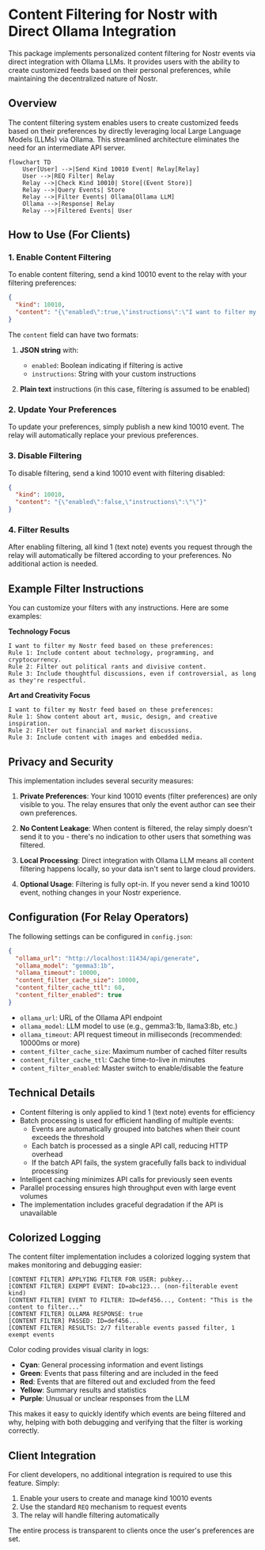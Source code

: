 # Content Filtering for Nostr with Direct Ollama Integration

This package implements personalized content filtering for Nostr events via direct integration with Ollama LLMs. It provides users with the ability to create customized feeds based on their personal preferences, while maintaining the decentralized nature of Nostr.

## Overview

The content filtering system enables users to create customized feeds based on their preferences by directly leveraging local Large Language Models (LLMs) via Ollama. This streamlined architecture eliminates the need for an intermediate API server.

```mermaid
flowchart TD
    User[User] -->|Send Kind 10010 Event| Relay[Relay]
    User -->|REQ Filter| Relay
    Relay -->|Check Kind 10010| Store[(Event Store)]
    Relay -->|Query Events| Store
    Relay -->|Filter Events| Ollama[Ollama LLM]
    Ollama -->|Response| Relay
    Relay -->|Filtered Events| User
```

## How to Use (For Clients)

### 1. Enable Content Filtering

To enable content filtering, send a kind 10010 event to the relay with your filtering preferences:

```json
{
  "kind": 10010,
  "content": "{\"enabled\":true,\"instructions\":\"I want to filter my Nostr feed based on these preferences:\\nRule 1: Include content about technology and programming.\\nRule 2: Filter out political content.\\nRule 3: Include thoughtful discussions, even if controversial.\"}"
}
```

The `content` field can have two formats:

1. **JSON string** with:
   - `enabled`: Boolean indicating if filtering is active
   - `instructions`: String with your custom instructions

2. **Plain text** instructions (in this case, filtering is assumed to be enabled)

### 2. Update Your Preferences

To update your preferences, simply publish a new kind 10010 event. The relay will automatically replace your previous preferences.

### 3. Disable Filtering

To disable filtering, send a kind 10010 event with filtering disabled:

```json
{
  "kind": 10010,
  "content": "{\"enabled\":false,\"instructions\":\"\"}"
}
```

### 4. Filter Results

After enabling filtering, all kind 1 (text note) events you request through the relay will automatically be filtered according to your preferences. No additional action is needed.

## Example Filter Instructions

You can customize your filters with any instructions. Here are some examples:

**Technology Focus**
```
I want to filter my Nostr feed based on these preferences:
Rule 1: Include content about technology, programming, and cryptocurrency.
Rule 2: Filter out political rants and divisive content.
Rule 3: Include thoughtful discussions, even if controversial, as long as they're respectful.
```

**Art and Creativity Focus**
```
I want to filter my Nostr feed based on these preferences:
Rule 1: Show content about art, music, design, and creative inspiration.
Rule 2: Filter out financial and market discussions.
Rule 3: Include content with images and embedded media.
```

## Privacy and Security

This implementation includes several security measures:

1. **Private Preferences**: Your kind 10010 events (filter preferences) are only visible to you. The relay ensures that only the event author can see their own preferences.

2. **No Content Leakage**: When content is filtered, the relay simply doesn't send it to you - there's no indication to other users that something was filtered.

3. **Local Processing**: Direct integration with Ollama LLM means all content filtering happens locally, so your data isn't sent to large cloud providers.

4. **Optional Usage**: Filtering is fully opt-in. If you never send a kind 10010 event, nothing changes in your Nostr experience.

## Configuration (For Relay Operators)

The following settings can be configured in `config.json`:

```json
{
  "ollama_url": "http://localhost:11434/api/generate",
  "ollama_model": "gemma3:1b",
  "ollama_timeout": 10000,
  "content_filter_cache_size": 10000,
  "content_filter_cache_ttl": 60,
  "content_filter_enabled": true
}
```

- `ollama_url`: URL of the Ollama API endpoint
- `ollama_model`: LLM model to use (e.g., gemma3:1b, llama3:8b, etc.)
- `ollama_timeout`: API request timeout in milliseconds (recommended: 10000ms or more)
- `content_filter_cache_size`: Maximum number of cached filter results
- `content_filter_cache_ttl`: Cache time-to-live in minutes
- `content_filter_enabled`: Master switch to enable/disable the feature

## Technical Details

- Content filtering is only applied to kind 1 (text note) events for efficiency
- Batch processing is used for efficient handling of multiple events:
  - Events are automatically grouped into batches when their count exceeds the threshold
  - Each batch is processed as a single API call, reducing HTTP overhead
  - If the batch API fails, the system gracefully falls back to individual processing
- Intelligent caching minimizes API calls for previously seen events
- Parallel processing ensures high throughput even with large event volumes
- The implementation includes graceful degradation if the API is unavailable

## Colorized Logging

The content filter implementation includes a colorized logging system that makes monitoring and debugging easier:

```
[CONTENT FILTER] APPLYING FILTER FOR USER: pubkey...
[CONTENT FILTER] EXEMPT EVENT: ID=abc123... (non-filterable event kind)
[CONTENT FILTER] EVENT TO FILTER: ID=def456..., Content: "This is the content to filter..."
[CONTENT FILTER] OLLAMA RESPONSE: true
[CONTENT FILTER] PASSED: ID=def456...
[CONTENT FILTER] RESULTS: 2/7 filterable events passed filter, 1 exempt events
```

Color coding provides visual clarity in logs:
- **Cyan**: General processing information and event listings
- **Green**: Events that pass filtering and are included in the feed
- **Red**: Events that are filtered out and excluded from the feed
- **Yellow**: Summary results and statistics
- **Purple**: Unusual or unclear responses from the LLM

This makes it easy to quickly identify which events are being filtered and why, helping with both debugging and verifying that the filter is working correctly.

## Client Integration

For client developers, no additional integration is required to use this feature. Simply:

1. Enable your users to create and manage kind 10010 events
2. Use the standard `REQ` mechanism to request events
3. The relay will handle filtering automatically

The entire process is transparent to clients once the user's preferences are set.
